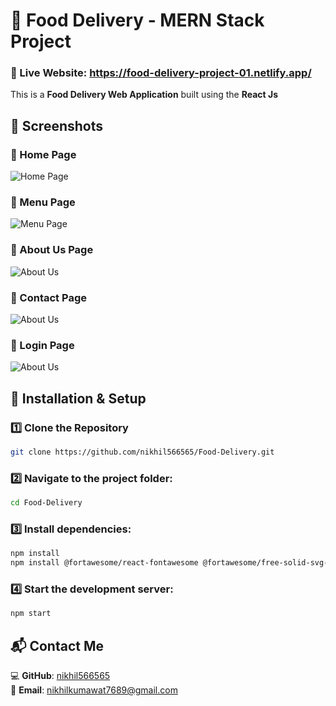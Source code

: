 # 🍔 Food Delivery - MERN Stack Project

### 🔗 Live Website: https://food-delivery-project-01.netlify.app/
This is a **Food Delivery Web Application** built using the **React Js**
## 📸 Screenshots

### 🔹 Home Page
![Home Page](./Food%20Delivery/fronend/myapp/src/Components/assets/Food-app-images/home.png)

### 🔹 Menu Page
![Menu Page](./Food%20Delivery/fronend/myapp/src/Components/assets/Food-app-images/menu.png)

### 🔹 About Us Page
![About Us](./Food%20Delivery/fronend/myapp/src/Components/assets/Food-app-images/about%20(2).png)

### 🔹 Contact Page
![About Us](./Food%20Delivery/fronend/myapp/src/Components/assets/Food-app-images/contact.png)

### 🔹 Login Page
![About Us](./Food%20Delivery/fronend/myapp/src/Components/assets/Food-app-images/login.png)

## 🚀 Installation & Setup

### 1️⃣ Clone the Repository
```sh
git clone https://github.com/nikhil566565/Food-Delivery.git
```

### 2️⃣ Navigate to the project folder:
```sh
cd Food-Delivery
```

### 3️⃣ Install dependencies:
```sh
npm install
npm install @fortawesome/react-fontawesome @fortawesome/free-solid-svg-icons

```

### 4️⃣ Start the development server:
```sh
npm start
```

## 📬 Contact Me

💻 **GitHub**: [nikhil566565](https://github.com/nikhil566565)  
📩 **Email**: nikhilkumawat7689@gmail.com  



